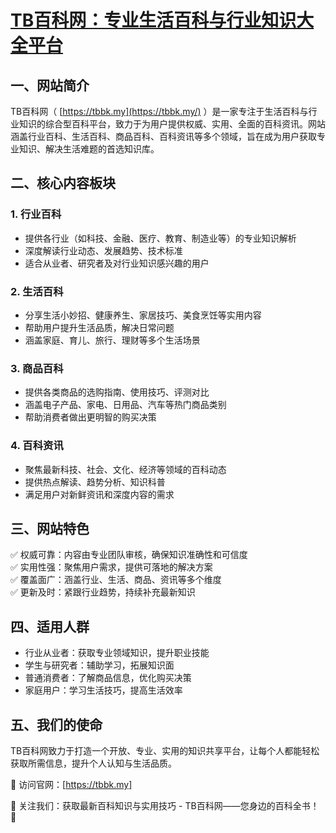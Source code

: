 # [TB百科网：专业生活百科与行业知识大全平台](https://tbbk.my/)
## 一、网站简介  
TB百科网（ [https://tbbk.my](https://tbbk.my/) ）是一家专注于生活百科与行业知识的综合型百科平台，致力于为用户提供权威、实用、全面的百科资讯。网站涵盖行业百科、生活百科、商品百科、百科资讯等多个领域，旨在成为用户获取专业知识、解决生活难题的首选知识库。  

## 二、核心内容板块  

### 1. 行业百科  
- 提供各行业（如科技、金融、医疗、教育、制造业等）的专业知识解析  
- 深度解读行业动态、发展趋势、技术标准  
- 适合从业者、研究者及对行业知识感兴趣的用户  

### 2. 生活百科  
- 分享生活小妙招、健康养生、家居技巧、美食烹饪等实用内容  
- 帮助用户提升生活品质，解决日常问题  
- 涵盖家庭、育儿、旅行、理财等多个生活场景  

### 3. 商品百科  
- 提供各类商品的选购指南、使用技巧、评测对比  
- 涵盖电子产品、家电、日用品、汽车等热门商品类别  
- 帮助消费者做出更明智的购买决策  

### 4. 百科资讯  
- 聚焦最新科技、社会、文化、经济等领域的百科动态  
- 提供热点解读、趋势分析、知识科普  
- 满足用户对新鲜资讯和深度内容的需求  

## 三、网站特色  

✅ 权威可靠：内容由专业团队审核，确保知识准确性和可信度  
✅ 实用性强：聚焦用户需求，提供可落地的解决方案  
✅ 覆盖面广：涵盖行业、生活、商品、资讯等多个维度  
✅ 更新及时：紧跟行业趋势，持续补充最新知识  

## 四、适用人群  

- 行业从业者：获取专业领域知识，提升职业技能  
- 学生与研究者：辅助学习，拓展知识面  
- 普通消费者：了解商品信息，优化购买决策  
- 家庭用户：学习生活技巧，提高生活效率  

## 五、我们的使命  
TB百科网致力于打造一个开放、专业、实用的知识共享平台，让每个人都能轻松获取所需信息，提升个人认知与生活品质。  

📌 访问官网：[https://tbbk.my]

📌 关注我们：获取最新百科知识与实用技巧 - TB百科网——您身边的百科全书！ 🚀
